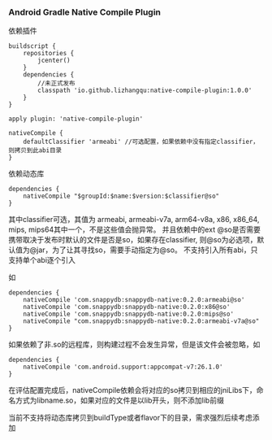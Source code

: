 ### Android Gradle Native Compile Plugin

依赖插件

```
buildscript {
    repositories {
        jcenter()
    }
    dependencies {
        //未正式发布
        classpath 'io.github.lizhangqu:native-compile-plugin:1.0.0'
    }
}

apply plugin: 'native-compile-plugin'

nativeCompile {
    defaultClassifier 'armeabi' //可选配置，如果依赖中没有指定classifier，则拷贝到此abi目录
}
```

依赖动态库

```
dependencies {
    nativeCompile "$groupId:$name:$version:$classifier@so"
}
```

其中classifier可选，其值为 armeabi, armeabi-v7a, arm64-v8a, x86, x86_64, mips, mips64其中一个，不是这些值会抛异常。
并且依赖中的ext @so是否需要携带取决于发布时默认的文件是否是so，如果存在classifier, 则@so为必选项，默认值为@jar，为了让其寻找so，需要手动指定为@so。
不支持引入所有abi，只支持单个abi逐个引入

如

```
dependencies {
    nativeCompile 'com.snappydb:snappydb-native:0.2.0:armeabi@so'
    nativeCompile 'com.snappydb:snappydb-native:0.2.0:x86@so'
    nativeCompile 'com.snappydb:snappydb-native:0.2.0:mips@so'
    nativeCompile "com.snappydb:snappydb-native:0.2.0:armeabi-v7a@so"
}
```

如果依赖了非.so的远程库，则构建过程不会发生异常，但是该文件会被忽略，如

```
dependencies {
    nativeCompile 'com.android.support:appcompat-v7:26.1.0'
}
```

在评估配置完成后，nativeCompile依赖会将对应的so拷贝到相应的jniLibs下，命名方式为libname.so，如果对应的文件是以lib开头，则不添加lib前缀


当前不支持将动态库拷贝到buildType或者flavor下的目录，需求强烈后续考虑添加